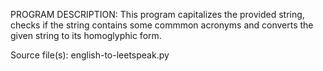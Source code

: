 PROGRAM DESCRIPTION: This program capitalizes the provided string, checks if the string contains some commmon acronyms and converts the given string to its homoglyphic form.

Source file(s): english-to-leetspeak.py
